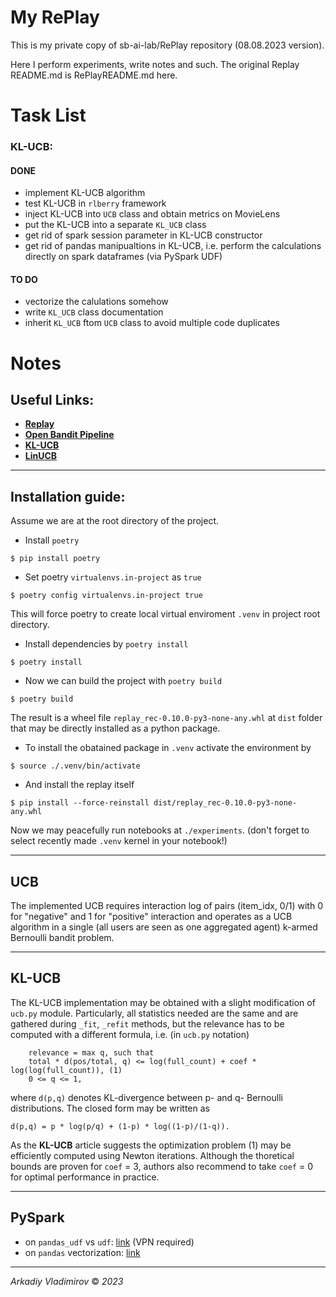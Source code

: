 # My RePlay

This is my private copy of sb-ai-lab/RePlay repository (08.08.2023 version). 

Here I perform experiments, write notes and such. The original Replay README.md 
is RePlayREADME.md here.

# Task List
### KL-UCB:
#### DONE
- implement KL-UCB algorithm
- test KL-UCB in `rlberry` framework
- inject KL-UCB into `UCB` class and obtain metrics on MovieLens
- put the KL-UCB into a separate `KL_UCB` class
- get rid of spark session parameter in KL-UCB constructor
- get rid of pandas manipualtions in KL-UCB, i.e. perform the calculations directly on spark dataframes (via PySpark UDF)
#### TO DO
- vectorize the calulations somehow
- write `KL_UCB` class documentation
- inherit `KL_UCB` ftom `UCB` class to avoid multiple code duplicates



# Notes

## Useful Links:
- [**Replay**](https://github.com/sb-ai-lab/RePlay)
- [**Open Bandit Pipeline**](https://github.com/st-tech/zr-obp?ysclid=li50kcw2ru470022012)
- [**KL-UCB**](https://arxiv.org/pdf/1102.2490.pdf)
- [**LinUCB**](https://arxiv.org/pdf/1003.0146.pdf)
________________________________________________________________________________

## Installation guide:

Assume we are at the root directory of the project.
- Install `poetry`
```
$ pip install poetry
```
- Set poetry `virtualenvs.in-project` as `true`
```
$ poetry config virtualenvs.in-project true
```
This will force poetry to 
create local virtual enviroment `.venv` in project root directory.

- Install dependencies by `poetry install`
```
$ poetry install
```
- Now we can build the project with `poetry build`
```
$ poetry build
```
The result is a wheel file `replay_rec-0.10.0-py3-none-any.whl` 
at `dist` folder that may be directly installed as a python package.
- To install the obatained package in `.venv` activate the environment by 
```
$ source ./.venv/bin/activate
```
- And install the replay itself
```
$ pip install --force-reinstall dist/replay_rec-0.10.0-py3-none-any.whl
```
Now we may peacefully run notebooks at `./experiments`. (don't forget to select 
recently made `.venv` kernel in your notebook!)
________________________________________________________________________________

## UCB
The implemented UCB requires interaction log of pairs (item_idx, 0/1) with 0 
for "negative" and 1 for "positive" interaction and operates as a UCB algorithm 
in a single (all users are seen as one aggregated agent) k-armed Bernoulli 
bandit problem. 
________________________________________________________________________________

## KL-UCB
The KL-UCB implementation may be obtained with a slight modification of 
`ucb.py` module. Particularly, all statistics needed are the same and are 
gathered during `_fit`, `_refit` methods, but the relevance has to be computed 
with a different formula, i.e. (in `ucb.py` notation)
```
    relevance = max q, such that
    total * d(pos/total, q) <= log(full_count) + coef * log(log(full_count)), (1)
    0 <= q <= 1,
```
where `d(p,q)` denotes KL-divergence between p- and q- Bernoulli distributions. 
The closed form may be written as
```
d(p,q) = p * log(p/q) + (1-p) * log((1-p)/(1-q)).
```
As the **KL-UCB** article suggests the optimization problem (1) may be 
efficiently computed using Newton iterations. Although the thoretical bounds 
are proven for `coef` = 3, authors also recommend to take `coef` = 0 for 
optimal performance in practice.
________________________________________________________________________________

## PySpark
- on `pandas_udf` vs `udf`: [link](https://www.databricks.com/blog/2017/10/30/introducing-vectorized-udfs-for-pyspark.html) (VPN required)
- on `pandas` vectorization: [link](https://pythonspeed.com/articles/pandas-vectorization/)

________________________________________________________________________________
*Arkadiy Vladimirov* © *2023*